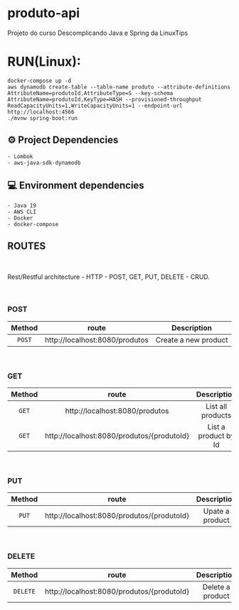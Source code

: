 # produto-api
Projeto do curso Descomplicando Java e Spring da LinuxTips

# RUN(Linux):
    docker-compose up -d
    aws dynamodb create-table --table-name produto --attribute-definitions AttributeName=produtoId,AttributeType=S --key-schema AttributeName=produtoId,KeyType=HASH --provisioned-throughput ReadCapacityUnits=1,WriteCapacityUnits=1 --endpoint-url http://localhost:4566
    ./mvnw spring-boot:run

## ⚙️ Project Dependencies
    - Lombok
    - aws-java-sdk-dynamodb

## 💻 Environment dependencies
    - Java 19 
    - AWS CLI
    - Docker
    - docker-compose

## ROUTES

<br>

Rest/Restful architecture - HTTP - POST, GET, PUT, DELETE - CRUD.

<br>

### POST

<div align = "center">

| Method |                route                |     Description      |
|:------:|:-----------------------------------:|:--------------------:|
| `POST` | http://localhost:8080/produtos | Create a new product |

<br>
</div>

### GET

<div align = "center">

| Method |                   route                    |     Description      |
|:------:|:------------------------------------------:|:--------------------:|
| `GET`  |       http://localhost:8080/produtos       | List all products   |
| `GET`  | http://localhost:8080/produtos/{produtoId} | List a product by Id |

<br>
</div>

### PUT

<div align = "center">

| Method |                   route                    |   Description   |
|:------:|:------------------------------------------:|:---------------:|
| `PUT`  | http://localhost:8080/produtos/{produtoId} | Upate a product |

<br>
</div>

### DELETE

<div align = "center">

|  Method  |                   route                    |   Description    |
|:--------:|:------------------------------------------:|:----------------:|
| `DELETE` | http://localhost:8080/produtos/{produtoId} | Delete a product |

<br>
</div>